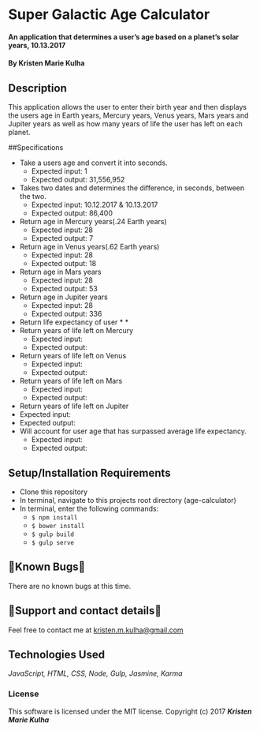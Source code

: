 # Super Galactic Age Calculator

#### An application that determines a user’s age based on a planet’s solar years, 10.13.2017

#### By Kristen Marie Kulha

## Description

This application allows the user to enter their birth year and then displays the users age in Earth years, Mercury years, Venus years, Mars years and Jupiter years as well as how many years of life the user has left on each planet.

##Specifications

* Take a users age and convert it into seconds.
  * Expected input: 1
  * Expected output: 31,556,952
* Takes two dates and determines the difference, in seconds, between the two.
  * Expected input: 10.12.2017 & 10.13.2017
  * Expected output: 86,400
* Return age in Mercury years(.24 Earth years)  
  * Expected input: 28
  * Expected output: 7
* Return age in Venus years(.62 Earth years)
  * Expected input: 28
  * Expected output: 18
* Return age in Mars years
  * Expected input: 28
  * Expected output: 53
* Return age in Jupiter years
  * Expected input: 28
  * Expected output: 336
* Return life expectancy of user
  *
  *
* Return years of life left on Mercury
  * Expected input:
  * Expected output:
* Return years of life left on Venus
  * Expected input:
  * Expected output:
* Return years of life left on Mars
  * Expected input:
  * Expected output:
*  Return years of life left on Jupiter
  * Expected input:
  * Expected output:
* Will account for user age that has surpassed average life expectancy.
  * Expected input:
  * Expected output:

## Setup/Installation Requirements

* Clone this repository
* In terminal, navigate to this projects root directory (age-calculator)
* In terminal, enter the following commands:
  * ``` $ npm install ```
  * ``` $ bower install ```
  * ``` $ gulp build ```
  * ``` $ gulp serve ```

## 🐛Known Bugs🐛

There are no known bugs at this time.

## 📧Support and contact details📧

Feel free to contact me at kristen.m.kulha@gmail.com

## Technologies Used

_JavaScript, HTML, CSS, Node, Gulp, Jasmine, Karma_

### License

This software is licensed under the MIT license.
Copyright (c) 2017 **_Kristen Marie Kulha_**
